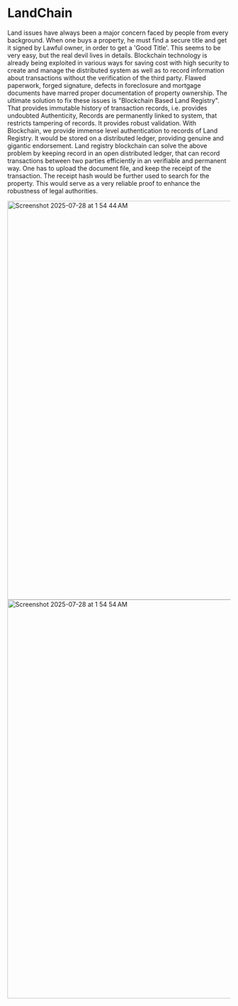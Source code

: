 # LandChain
Land issues have always been a major concern faced by people from every background. When one buys a property, he must find a secure title and get it signed by Lawful owner, in order to get a 'Good Title'. This seems to be very easy, but the real devil lives in details. Blockchain technology is already being exploited in various ways for saving cost with high security to create and manage the distributed system as well as to record information about transactions without the verification of the third party. Flawed paperwork, forged signature, defects in foreclosure and mortgage documents have marred proper documentation of property ownership. The ultimate solution to fix these issues is "Blockchain Based Land Registry". That provides immutable history of transaction records, i.e. provides undoubted Authenticity, Records are permanently linked to system, that restricts tampering of records. It provides robust validation. With Blockchain, we provide immense level authentication to records of Land Registry. It would be stored on a distributed ledger, providing genuine and gigantic endorsement. Land registry blockchain can solve the above problem by keeping record in an open distributed ledger, that can record transactions between two parties efficiently in an verifiable and permanent way. One has to upload the document file, and keep the receipt of the transaction. The receipt hash would be further used to search for the property. This would serve as a very reliable proof to enhance the robustness of legal authorities.

<img width="1440" height="900" alt="Screenshot 2025-07-28 at 1 54 44 AM" src="https://github.com/user-attachments/assets/17837222-0e4d-493d-a0b1-7b3018e902a1" />

<img width="1440" height="900" alt="Screenshot 2025-07-28 at 1 54 54 AM" src="https://github.com/user-attachments/assets/a09da136-311f-4e14-b048-cc6cef2f0152" />
